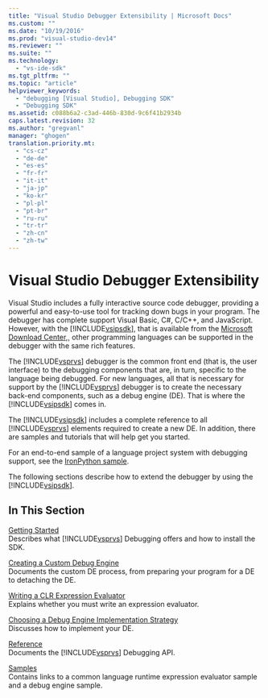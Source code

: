 ```yaml
---
title: "Visual Studio Debugger Extensibility | Microsoft Docs"
ms.custom: ""
ms.date: "10/19/2016"
ms.prod: "visual-studio-dev14"
ms.reviewer: ""
ms.suite: ""
ms.technology: 
  - "vs-ide-sdk"
ms.tgt_pltfrm: ""
ms.topic: "article"
helpviewer_keywords: 
  - "debugging [Visual Studio], Debugging SDK"
  - "Debugging SDK"
ms.assetid: c088b6a2-c3ad-446b-830d-9c6f41b2934b
caps.latest.revision: 32
ms.author: "gregvanl"
manager: "ghogen"
translation.priority.mt: 
  - "cs-cz"
  - "de-de"
  - "es-es"
  - "fr-fr"
  - "it-it"
  - "ja-jp"
  - "ko-kr"
  - "pl-pl"
  - "pt-br"
  - "ru-ru"
  - "tr-tr"
  - "zh-cn"
  - "zh-tw"
---
```

# Visual Studio Debugger Extensibility
Visual Studio includes a fully interactive source code debugger, providing a powerful and easy-to-use tool for tracking down bugs in your program. The debugger has complete support Visual Basic, C#, C/C++, and JavaScript. However, with the [!INCLUDE[vsipsdk](../extensibility/includes/vsipsdk_md.md)], that is available from the [Microsoft Download Center](http://go.microsoft.com/fwlink/?LinkId=214453),, other programming languages can be supported in the debugger with the same rich features.  
  
 The [!INCLUDE[vsprvs](../code-quality/includes/vsprvs_md.md)] debugger is the common front end (that is, the user interface) to the debugging components that are, in turn, specific to the language being debugged. For new languages, all that is necessary for support by the [!INCLUDE[vsprvs](../code-quality/includes/vsprvs_md.md)] debugger is to create the necessary back-end components, such as a debug engine (DE). That is where the [!INCLUDE[vsipsdk](../extensibility/includes/vsipsdk_md.md)] comes in.  
  
 The [!INCLUDE[vsipsdk](../extensibility/includes/vsipsdk_md.md)] includes a complete reference to all [!INCLUDE[vsprvs](../code-quality/includes/vsprvs_md.md)] elements required to create a new DE. In addition, there are samples and tutorials that will help get you started.  
  
 For an end-to-end sample of a language project system with debugging support, see the [IronPython sample](http://msdn.microsoft.com/en-us/4c41695c-12c1-4670-b43b-d8d84c9e4089).  
  
 The following sections describe how to extend the debugger by using the [!INCLUDE[vsipsdk](../extensibility/includes/vsipsdk_md.md)].  
  
## In This Section  
 [Getting Started](../extensibility/getting-started-with-debugger-extensibility.md)  
 Describes what [!INCLUDE[vsprvs](../code-quality/includes/vsprvs_md.md)] Debugging offers and how to install the SDK.  
  
 [Creating a Custom Debug Engine](../extensibility/creating-a-custom-debug-engine.md)  
 Documents the custom DE process, from preparing your program for a DE to detaching the DE.  
  
 [Writing a CLR Expression Evaluator](../extensibility/writing-a-common-language-runtime-expression-evaluator.md)  
 Explains whether you must write an expression evaluator.  
  
 [Choosing a Debug Engine Implementation Strategy](../extensibility/choosing-a-debug-engine-implementation-strategy.md)  
 Discusses how to implement your DE.  
  
 [Reference](../extensibility/reference--visual-studio-debugging-apis-.md)  
 Documents the [!INCLUDE[vsprvs](../code-quality/includes/vsprvs_md.md)] Debugging API.  
  
 [Samples](../extensibility/visual-studio-debugging-samples.md)  
 Contains links to a common language runtime expression evaluator sample and a debug engine sample.